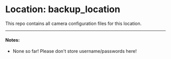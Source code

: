 # Location: backup_location

This repo contains all camera configuration files for this location.

---

#### Notes:

- None so far! Please don't store username/passwords here!

